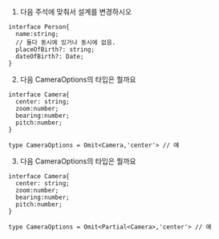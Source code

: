1. 다음 주석에 맞춰서 설계를 변경하시오

```
interface Person{
  name:string;
  // 둘다 동시에 있거나 동시에 없음.
  placeOfBirth?: string;
  dateOfBirth?: Date;
}

```

2. 다음 CameraOptions의 타입은 뭘까요

```
interface Camera{
  center: string;
  zoom:number;
  bearing:number;
  pitch:number;
}

type CameraOptions = Omit<Camera,'center'> // 얘
```

3. 다음 CameraOptions의 타입은 뭘까요

```
interface Camera{
  center: string;
  zoom:number;
  bearing:number;
  pitch:number;
}

type CameraOptions = Omit<Partial<Camera>,'center'> // 얘

```

